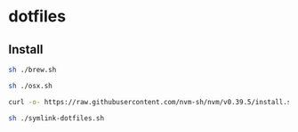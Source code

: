 # dotfiles

## Install

```sh
sh ./brew.sh

sh ./osx.sh

curl -o- https://raw.githubusercontent.com/nvm-sh/nvm/v0.39.5/install.sh | bash

sh ./symlink-dotfiles.sh
